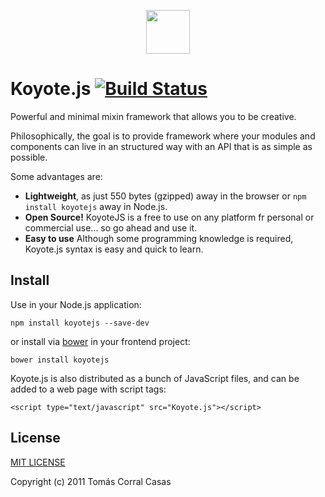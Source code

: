 <p align="center"><a href="#" target="_blank"><img width="70"src="https://raw.githubusercontent.com/fer/Koyote.js/website/imgs/koyote.png"></a></p>

# Koyote.js [![Build Status](https://drone.io/github.com/fer/koyote.js/status.png)](https://drone.io/github.com/fer/koyote.js/latest)

Powerful and minimal mixin framework that allows you to be creative.

Philosophically, the goal is to provide framework where your modules and components can live in an structured way with an API that is as simple as possible.

Some advantages are:

- **Lightweight**, as just 550 bytes (gzipped) away in the browser or ```npm install koyotejs``` away in Node.js.
- **Open Source!** KoyoteJS is a free to use on any platform fr personal or commercial use... so go ahead and use it.
- **Easy to use** Although some programming knowledge is required, Koyote.js syntax is easy and quick to learn.

## Install

Use in your Node.js application:

```
npm install koyotejs --save-dev
```

or install via [bower](http://bower.io/) in your frontend project:

```
bower install koyotejs
```

Koyote.js is also distributed as a bunch of JavaScript files, and can be added to a web page with script tags: 

```
<script type="text/javascript" src="Koyote.js"></script>
```

<!--

```
<script type="text/javascript" src="Bus.js"></script>
<script type="text/javascript" src="Component.js"></script>
<script type="text/javascript" src="Widget.js"></script>
```

## Learn: build a todo app with Koyote.js

Following the steps below you will see how to create a to-do list using a composite and widget pattern.

##### Create DOM element

We will need a DOM element to attach functionality to: 

```
<form id="todo-form"></form>
```

-->

## License

[MIT LICENSE](http://opensource.org/licenses/MIT)

Copyright (c) 2011 Tomás Corral Casas
